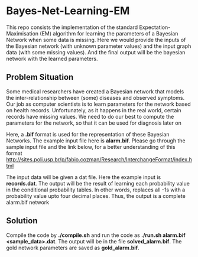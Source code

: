 # Bayes-Net-Learning-EM
This repo consists the implementation of the standard Expectation-Maximisation (EM) algorithm for learning the parameters of a Bayesian Network when some data is missing. Here we would provide the inputs of the Bayesian network (with unknown parameter values) and the input graph data (with some missing values). And the final output will be the bayesian network with the learned parameters.

## Problem Situation
Some medical researchers have created a Bayesian network that models the inter-relationship between (some) diseases and observed symptoms. Our job as computer scientists is to learn parameters for the network based on health records. Unfortunately, as it happens in the real world, certain records have missing values. We need to do our best to compute the parameters for the network, so that it can be used for diagnosis later on

Here, a **.bif** format is used for the representation of these Bayesian Networks. The example input file here is **alarm.bif**. Please go through the sample input file and the link below, for a better understanding of this format http://sites.poli.usp.br/p/fabio.cozman/Research/InterchangeFormat/index.html 

The input data will be given a dat file. Here the example input is **records.dat**. The output will be the result of learning each probability value in the conditional probability tables. In other words, replaces all -1s with a probability value upto four decimal places. Thus, the output is a complete alarm.bif network

## Solution 
Compile the code by **./compile.sh** and run the code as **./run.sh alarm.bif <sample_data>.dat**. The output will be in the file **solved_alarm.bif**. The gold network parameters are saved as **gold_alarm.bif**. 
